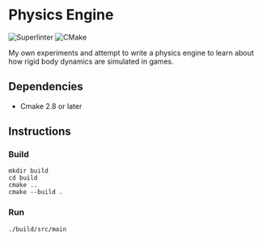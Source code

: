 # Physics Engine
![Superlinter](https://github.com/deadVertex/physics-engine/actions/workflows/superlinter.yml/badge.svg)
![CMake](https://github.com/deadVertex/physics-engine/actions/workflows/cmake.yml/badge.svg)

My own experiments and attempt to write a physics engine to learn about how
rigid body dynamics are simulated in games.

## Dependencies
- Cmake 2.8 or later

## Instructions
### Build
```shell
mkdir build
cd build
cmake ..
cmake --build .
```

### Run
```shell
./build/src/main
```
